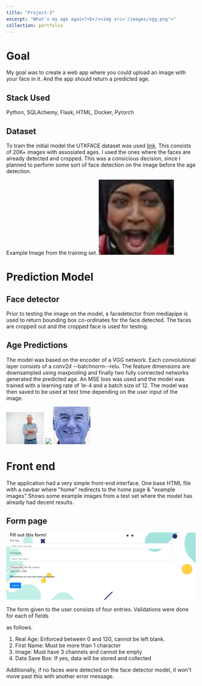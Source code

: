 ```yaml
---
title: "Project-3"
excerpt: "What's my age again?<br/><img src='/images/vgg.png'>"
collection: portfolio
---
```


# Goal

My goal was to create a web app where you could upload an image with your face in it. And the app
should return a predicted age. 

## Stack Used

Python, SQLAchemy, Flask, HTML, Docker, Pytorch

## Dataset 

To train the initial model the UTKFACE dataset was used [link](https://susanqq.github.io/UTKFace/). This consists of 20K+ images with assosiated ages. I used the ones where the faces are already detected and cropped. This was a consicious decision, since I planned to perform some sort of face detection on the image before the age detection.  

Example Image from the training set. <img src='/images/32.jpg' title="32 year old">



# Prediction Model

## Face detector

Prior to testing the image on the model, a facedetector from mediapipe is used to return bounding
box co-ordinates for the face detected. The faces are cropped out and the cropped face is used for testing.



## Age Predictions
The model was based on the encoder of a VGG network. Each convolutional layer consists of a conv2d --batchnorm--relu. The feature dimensions are downsampled using maxpooling and finally two fully connected networks generated the predicted age. An MSE loss was used and the model was trained with a learning rate of 1e-4 and a batch size of 12. The model was then saved to be used at test time 
depending on the user input of the image.

<p float="left">
  <img src="/images/og.jpg" width="100" />
  <img src="/images/face.jpg" width="100" /> 
  <img src="/images/crop.jpg" width="100" />
</p>



# Front end

The application had a very simple front-end interface. One base HTML file with a navbar where "home"
redirects to the home page & "example images" Shows some example images from a test set where the model has already had decent results.

## Form page

<img src='/images/formpage.png' title="Form page">


The form given to the user consists of four entries. Validations were done for each of fields

as follows.
1. Real Age: Enforced between 0 and 120, cannot be left blank.
2. First Name: Must be more than 1 character
3. Image: Must have 3 channels and cannot be empty
4. Data Save Box: If yes, data will be stored and collected

Additionally, if no faces were detected on the face detector model, it won't move past this 
with another error message.












